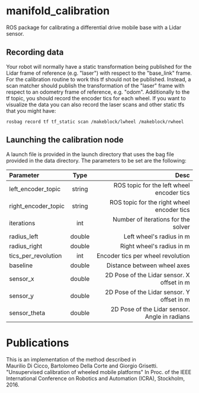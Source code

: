 # manifold_calibration
ROS package for calibrating a differential drive mobile base with a Lidar sensor.

## Recording data

Your robot will normally have a static transformation being published for the Lidar frame of reference (e.g. "laser") with respect to the "base_link" frame. For the calibration routine to work this tf should not be published. Instead, a scan matcher should publish the transformation of the "laser" frame with respect to an odometry frame of reference, e.g. "odom". Additionally to the tf topic, you should record the encoder tics for each wheel. If you want to visualize the data you can also record the laser scans and other static tfs that you might have:
```
rosbag record tf tf_static scan /makeblock/lwheel /makeblock/rwheel 
```

## Launching the calibration node

A launch file is provided in the launch directory that uses the bag file provided in the data directory. The parameters to be set are the following:

| Parameter | Type | Desc |
| :---         |     :---:      |          ---: |
| left_encoder_topic   | string     | ROS topic for the left wheel encoder tics   |
| right_encoder_topic     | string       | ROS topic for the right wheel encoder tics      |
| iterations     | int       | Number of iterations for the solver   |
| radius_left     | double       | Left wheel's radius in m   |
| radius_right     | double       | Right wheel's radius in m     |
| tics_per_revolution     | int       | Encoder tics per wheel revolution     |
| baseline     | double       | Distance between wheel axes      |
| sensor_x     | double       | 2D Pose of the Lidar sensor. X offset in m     |
| sensor_y     | double       | 2D Pose of the Lidar sensor. Y offset in m      |
| sensor_theta     | double       | 2D Pose of the Lidar sensor. Angle in radians     |



# Publications
This is an implementation of the method described in <br>
Maurilio Di Cicco, Bartolomeo Della Corte and Giorgio Grisetti. "Unsupervised calibration of wheeled mobile platforms" 
In Proc. of the IEEE International Conference on Robotics and Automation (ICRA), Stockholm, 2016.
